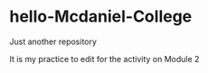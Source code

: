 # hello-Mcdaniel-College
Just another repository

It is my practice to edit for the activity on Module 2
